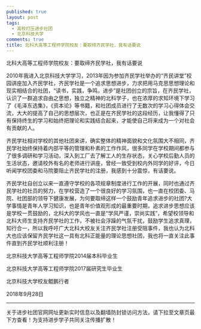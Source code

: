 ```yaml
---
published: true
layout: post
tags:
  - 高校打压进步社团
  - 北京科技大学
comments: true
title: 北科大高等工程师学院校友：要取缔齐民学社，我有话要说
---
```


北科大高等工程师学院校友：要取缔齐民学社，我有话要说


2010年我进入北京科技大学学习，2013年因为参加齐民学社举办的“齐民讲堂”校园讲座加入齐民学社，齐民学社是一个追求思想进步，力求把用马克思思想理论和现实相结合的社团，“读书，实践，争鸣，进步”是社团创立的宗旨，在齐民学社，认识了一群追求自由之思想，独立之精神的北科学子，也在浓厚的求知环境下学习了《毛泽东选集》，《资本论》等书籍，和社团成员进行了无数次的学习心得体会交流，大大的提高了自己的思想层次，也正是在齐民学社的这段经历，让我懂得了只有保持终生的学习和始终把理论和实践结合起来，才能使自己将来成为一个对社会有贡献的人。

 
齐民学社相对学校的其他社团来讲，确实整体的精神面貌和文化氛围大不相同，齐民学社始终保持着内部平等的管理和朴素的工作作风，很多同学在学校期间都参与了很多调研和学习活动，深入到工厂去了解工人的生存状态，关心学校后勤人员的生活状态，邀请校外有名的老师进行讲座，曾经一致受到校内外同学的好评，今日听闻学校团委和马院要阻止齐民学社的注册，我感到十分震惊，有话要说。

 
齐民学社自创立以来一直遵守学校的各项规章制度进行工作的开展，同时也通过齐民学社的社员的努力，在学校营造了一个很良好的学习氛围，也一直在校团委、马院、社团部的领导下健康发展，为何要取缔这样一个鼓励青年追求进步的社团?大学事情是青年人学习知识，也是青年价值观形成的最重要时期，追求进步思想应该是学校一贯鼓励的，北科大的学风也一直是“学风严谨，崇尚实践”，希望校领导和北科大师生支持齐民学社的工作，不被社会浮躁的气氛干扰，鼓励学生追求真理，知行合一，所以我呼吁广大北科大校友关注齐民学社注册受阻事件，我也认为北科大也应该保留齐民学社这一具有北科正能量的理论思想社团，我也将一直关注此事件直到齐民学社顺利注册！

 
北京科技大学高等工程师学院2014届本科毕业生

北京科技大学高等工程师学院2017届研究生毕业生

北京科技大学校友鲲鹏行者 

2018年9月28日



---
关于进步社团官网网址更新实时信息以及翻墙防封锁访问方法，请下拉至文章页最下方查看！为支持进步学子共同关注传播扩散！
